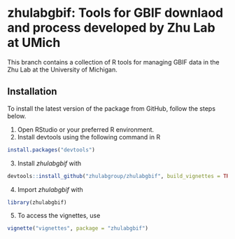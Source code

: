 # zhulabgbif: Tools for GBIF downlaod and process developed by Zhu Lab at UMich

This branch contains a collection of R tools for managing GBIF data in the Zhu Lab at the University of Michigan.

## Installation

To install the latest version of the package from GitHub, follow the steps below.

1. Open RStudio or your preferred R environment.
2. Install devtools using the following command in R
```R
install.packages("devtools")
```
3. Install *zhulabgbif* with
```R
devtools::install_github("zhulabgroup/zhulabgbif", build_vignettes = TRUE)
```
4. Import *zhulabgbif* with
```R
library(zhulabgbif)
```
5. To access the vignettes, use
```R
vignette("vignettes", package = "zhulabgbif")
```